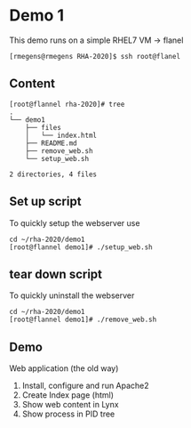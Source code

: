 # Demo 1
This demo runs on a simple RHEL7 VM -> flanel

```text
[rmegens@rmegens RHA-2020]$ ssh root@flanel
```
## Content
```text
[root@flannel rha-2020]# tree
.
└── demo1
    ├── files
    │   └── index.html
    ├── README.md
    ├── remove_web.sh
    └── setup_web.sh

2 directories, 4 files

```

## Set up script
To quickly setup the webserver use
```text
cd ~/rha-2020/demo1
[root@flannel demo1]# ./setup_web.sh
```

## tear down script
To quickly uninstall the webserver
```text
cd ~/rha-2020/demo1
[root@flannel demo1]# ./remove_web.sh
```

## Demo
Web application (the old way)
1. Install, configure and run Apache2
2. Create Index page (html)
3. Show web content in Lynx
4. Show process in PID tree
